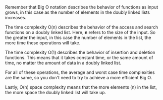 Remember that Big O notation describes the behavior of functions as input grows, in this case as the number of elements in the doubly linked lists increases. 

The time complexity O(n) describes the behavior of the access and search functions on a doubly linked list. Here, **n** refers to the size of the input. So the greater the input, in this case the number of elements in the list, the more time these operations will take.

The time complexity O(1) describes the behavior of insertion and deletion functions. This means that it takes constant time, or the same amount of time, no matter the amount of data in a doubly linked list. 

For all of these operations, the average and worst case time complexities are the same, so you don't need to try to achieve a more efficient Big O.

Lastly, O(n) space complexity means that the more elements (n) in the list, the more space the doubly linked list will take up. 